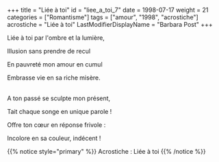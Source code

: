 +++
title = "Liée à toi"
id = "liee_a_toi_7"
date = 1998-07-17
weight = 21
categories = ["Romantisme"]
tags = ["amour", "1998", "acrostiche"]
acrostiche = "Liée à toi"
LastModifierDisplayName = "Barbara Post"
+++

Liée à toi par l'ombre et la lumière,

Illusion sans prendre de recul

En pauvreté mon amour en cumul

Embrasse vie en sa riche misère.

 \
A ton passé se sculpte mon présent,

Tait chaque songe en unique parole !

Offre ton cœur en réponse frivole :

Incolore en sa couleur, indécent !

{{% notice style="primary" %}}
Acrostiche : Liée à toi
{{% /notice %}}
